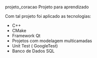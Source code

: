 projeto_coracao
Projeto para aprendizado

Com tal projeto foi aplicado as tecnologias:

- C++
- CMake
- Framework Qt
- Projetos com modelagem multicamadas
- Unit Test ( GoogleTest)
- Banco de Dados SQL
